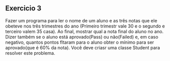 ## Exercicio 3

Fazer um programa para ler o nome de um aluno e as três notas que ele obeteve nos três trimestres do ano (Primeiro trimestr vale 30 e o segundo e terceiro valem 35 casa). Ao final, mostrar qual a nota final do aluno no ano. Dizer também se o aluno está aprovado(Pass) ou não(Failed) e, em caso negativo, quantos pontos fltaram para o aluno obter o mínimo para ser aprovado(que é 60% da nota). Você deve criasr uma classe Student para resolver este problema.
